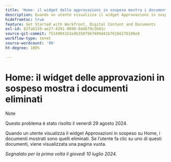 ```yaml
---
title: 'Home: il widget delle approvazioni in sospeso mostra i documenti eliminati'
description: Quando un utente visualizza il widget Approvazioni in sospeso su Home, i documenti mostrati sono quelli eliminati. Se l’utente fa clic su uno di questi documenti, viene visualizzata una pagina vuota.
hidefromtoc: true
feature: Get Started with Workfront, Digital Content and Documents
exl-id: 82fa6159-ae27-4391-9690-8d4679c5b91c
source-git-commit: 75149041b3a9b35079b7699d41b76166276106e8
workflow-type: tm+mt
source-wordcount: '90'
ht-degree: 100%

---
```


# Home: il widget delle approvazioni in sospeso mostra i documenti eliminati

>[!NOTE]
>
>Questo problema è stato risolto il venerdì 29 agosto 2024.

Quando un utente visualizza il widget Approvazioni in sospeso su Home, i documenti mostrati sono quelli eliminati. Se l’utente fa clic su uno di questi documenti, viene visualizzata una pagina vuota.

_Segnalato per la prima volta il giovedì 10 luglio 2024._
